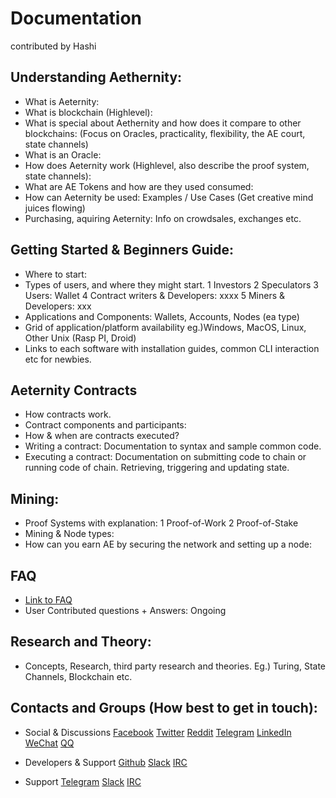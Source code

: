 # Documentation
contributed by Hashi

## Understanding Aethernity:
* What is Aeternity:
* What is blockchain (Highlevel):
* What is special about Aethernity and how does it compare to other blockchains: (Focus on Oracles, practicality, flexibility, the AE court, state channels)
* What is an Oracle:
* How does Aeternity work (Highlevel, also describe the proof system, state channels):
* What are AE Tokens and how are they used consumed:
* How can Aeternity be used: Examples / Use Cases (Get creative mind juices flowing)
* Purchasing, aquiring Aeternity: Info on crowdsales, exchanges etc.

## Getting Started & Beginners Guide:
* Where to start: 
* Types of users, and where they might start.
1 Investors
2 Speculators
3 Users: Wallet
4 Contract writers & Developers: xxxx
5 Miners & Developers: xxx
* Applications and Components: Wallets, Accounts, Nodes (ea type) 
* Grid of application/platform availability eg.)Windows, MacOS, Linux, Other Unix (Rasp PI, Droid)
* Links to each software with installation guides, common CLI interaction etc for newbies.

## Aeternity Contracts
* How contracts work.
* Contract components and participants:
* How & when are contracts executed?
* Writing a contract: Documentation to syntax and sample common code.
* Executing a contract: Documentation on submitting code to chain or running code of chain. Retrieving, triggering and updating state.

## Mining:
* Proof Systems with explanation:
1 Proof-of-Work
2 Proof-of-Stake
* Mining & Node types:
* How can you earn AE by securing the network and setting up a node:

## FAQ
* [Link to FAQ](https://github.com/aeternity/testnet/wiki/Frequently-Asked-Questions)
* User Contributed questions + Answers: Ongoing

## Research and Theory:
* Concepts, Research, third party research and theories. Eg.) Turing, State Channels, Blockchain etc.

## Contacts and Groups (How best to get in touch):
* Social & Discussions
[Facebook](https://www.facebook.com/aeternityproject/)
[Twitter](https://twitter.com/aetrnty)
[Reddit](https://www.reddit.com/r/Aeternity/)
[Telegram](https://telegram.me/aeternity)
[LinkedIn](https://www.linkedin.com/company/aeternity)
[WeChat](http://www.aeternity.com/#)
[QQ](http://www.aeternity.com/#)

* Developers & Support
[Github](https://github.com/aeternity)
[Slack](https://slack.aeternity.com/)
[IRC](http://www.aeternity.com/#)

* Support
[Telegram](https://telegram.me/aeternity)
[Slack](https://slack.aeternity.com/)
[IRC](http://www.aeternity.com/#)


